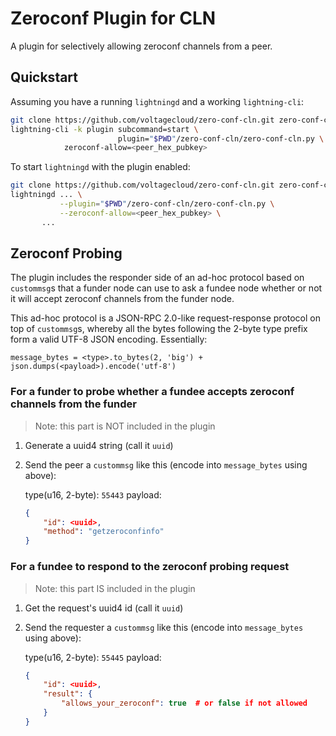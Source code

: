 # Zeroconf Plugin for CLN

A plugin for selectively allowing zeroconf channels from a peer.

## Quickstart

Assuming you have a running `lightningd` and a working `lightning-cli`:

```sh
git clone https://github.com/voltagecloud/zero-conf-cln.git zero-conf-cln
lightning-cli -k plugin subcommand=start \
                        plugin="$PWD"/zero-conf-cln/zero-conf-cln.py \
			zeroconf-allow=<peer_hex_pubkey>
```

To start `lightningd` with the plugin enabled:

```sh
git clone https://github.com/voltagecloud/zero-conf-cln.git zero-conf-cln
lightningd ... \
           --plugin="$PWD"/zero-conf-cln/zero-conf-cln.py \
           --zeroconf-allow=<peer_hex_pubkey> \
	   ...
```

## Zeroconf Probing

The plugin includes the responder side of an ad-hoc protocol based on `custommsg`s that a funder node can use to ask a fundee node whether or not it will accept zeroconf channels from the funder node.

This ad-hoc protocol is a JSON-RPC 2.0-like request-response protocol on top of `custommsg`s, whereby all the bytes following the 2-byte type prefix form a valid UTF-8 JSON encoding. Essentially:

```py3
message_bytes = <type>.to_bytes(2, 'big') + json.dumps(<payload>).encode('utf-8')
```

### For a funder to probe whether a fundee accepts zeroconf channels from the funder

> Note: this part is NOT included in the plugin

1. Generate a uuid4 string (call it `uuid`)
2. Send the peer a `custommsg` like this (encode into `message_bytes` using above):
    
    type(u16, 2-byte): `55443`
    payload:
    ```json
    {
        "id": <uuid>,
        "method": "getzeroconfinfo"
    }
    ```

### For a fundee to respond to the zeroconf probing request

> Note: this part IS included in the plugin

1. Get the request's uuid4 id (call it `uuid`)
2. Send the requester a `custommsg` like this (encode into `message_bytes` using above):
    
    type(u16, 2-byte): `55445`
    payload:
    ```json
    {
        "id": <uuid>,
        "result": {
            "allows_your_zeroconf": true  # or false if not allowed
        }
    }
    ```
